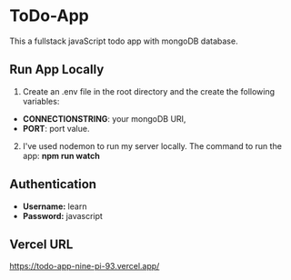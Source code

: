 # ToDo-App

This a fullstack javaScript todo app with mongoDB database.

## Run App Locally

1. Create an .env file in the root directory and the create the following variables:

- **CONNECTIONSTRING**: your mongoDB URI,
- **PORT**: port value. 

2. I've used nodemon to run my server locally.
The command to run the app: **npm run watch**

## Authentication

- **Username:** learn
- **Password:** javascript

## Vercel URL

https://todo-app-nine-pi-93.vercel.app/

